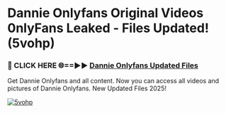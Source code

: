 # Dannie Onlyfans Original Videos 0nlyFans Leaked - Files Updated! (5vohp)

<h3>🔴 CLICK HERE 🌐==►► <a href="https://tinyurl.com/x26r9saj" rel="nofollow">Dannie Onlyfans Updated Files</a></h3>

Get Dannie Onlyfans and all content. Now you can access all videos and pictures of Dannie Onlyfans. New Updated Files 2025!

[![5vohp](https://i.imgur.com/LkgZPqh.gif)](https://tinyurl.com/x26r9saj)
